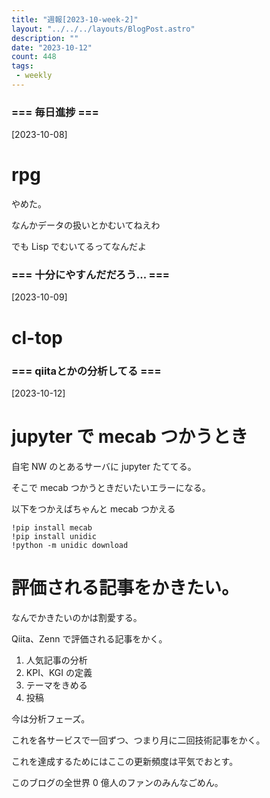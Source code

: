```yaml
---
title: "週報[2023-10-week-2]"
layout: "../../../layouts/BlogPost.astro"
description: ""
date: "2023-10-12"
count: 448
tags:
 - weekly
---
```





### === 毎日進捗 ===

[2023-10-08]

# rpg

やめた。

なんかデータの扱いとかむいてねえわ

でも Lisp でむいてるってなんだよ


### === 十分にやすんだだろう... ===

[2023-10-09]

# cl-top


### === qiitaとかの分析してる ===

[2023-10-12]

# jupyter で mecab つかうとき

自宅 NW のとあるサーバに jupyter たててる。

そこで mecab つかうときだいたいエラーになる。

以下をつかえばちゃんと mecab つかえる

```ipynb
!pip install mecab
!pip install unidic
!python -m unidic download
```

# 評価される記事をかきたい。

なんでかきたいのかは割愛する。

Qiita、Zenn で評価される記事をかく。

1. 人気記事の分析
2. KPI、KGI の定義
3. テーマをきめる
4. 投稿

今は分析フェーズ。

これを各サービスで一回ずつ、つまり月に二回技術記事をかく。

これを達成するためにはここの更新頻度は平気でおとす。

このブログの全世界 0 億人のファンのみんなごめん。
